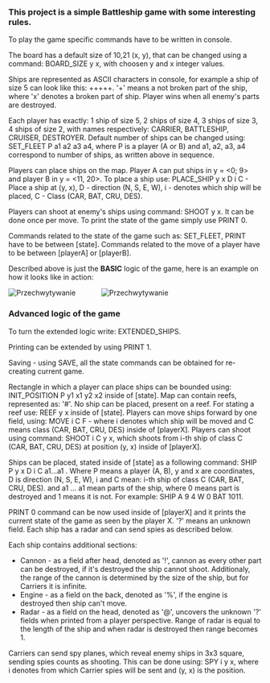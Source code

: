 <h3>This project is a simple Battleship game with some interesting rules.</h3>

To play the game specific commands have to be written in console.

The board has a default size of 10,21 (x, y), that can be changed using a command: BOARD_SIZE y x, with choosen y and x integer values.

Ships are represented as ASCII characters in console, for example a ship of size 5 can look like this: +++++. '+' means a not broken part of the ship, where 'x' denotes a broken part of ship. Player wins when all enemy's parts are destroyed. 

Each player has exactly: 1 ship of size 5, 2 ships of size 4, 3 ships of size 3, 4 ships of size 2, with names respectively: CARRIER, BATTLESHIP, CRUISER, DESTROYER. Default number of ships can be changed using: SET_FLEET P a1 a2 a3 a4, where P is a player (A or B) and a1, a2, a3, a4 correspond to number of ships, as written above in sequence.

Players can place ships on the map. Player A can put ships in y = <0; 9> and player B in y = <11, 20>.
To place a ship use: PLACE_SHIP y x D i C - Place a ship at (y, x), D - direction (N, S, E, W), i - denotes which ship will be placed, C - Class (CAR, BAT, CRU, DES).

Players can shoot at enemy's ships using command: SHOOT y x. It can be done once per move. 
To print the state of the game simply use PRINT 0.

Commands related to the state of the game such as: SET_FLEET, PRINT have to be between [state]. Commands related to the move of a player have to be between [playerA] or [playerB]. 

Described above is just the **BASIC** logic of the game, here is an example on how it looks like in action:


![Przechwytywanie](https://user-images.githubusercontent.com/125133223/225187785-bfb39af5-d437-4e24-b512-ff9b0d40dce3.PNG) &nbsp; &nbsp; &nbsp; &nbsp; &nbsp; &nbsp; 
![Przechwytywanie](https://user-images.githubusercontent.com/125133223/225188502-a580fdb6-5a39-4f70-8f9d-7d365a0c0cd7.PNG)

<h3>Advanced logic of the game</h3>

To turn the extended logic write: EXTENDED_SHIPS.

Printing can be extended by using PRINT 1.

Saving - using SAVE, all the state commands can be obtained for re-creating current game.

Rectangle in which a player can place ships can be bounded using: INIT_POSITION P y1 x1 y2 x2 inside of [state].
Map can contain reefs, represented as: '#'. No ship can be placed, present on a reef. For stating a reef use: REEF y x inside of [state].
Players can move ships forward by one field, using: MOVE i C F - where i denotes which ship will be moved and C means class (CAR, BAT, CRU, DES) inside of [playerX].
Players can shoot using command: SHOOT i C y x, which shoots from i-th ship of class C (CAR, BAT, CRU, DES) at position (y, x) inside of [playerX].

Ships can be placed, stated inside of [state] as a following command: SHIP P y x D i C a1...a1 . Where P means a player (A, B), y and x are coordinates, D is direction (N, S, E, W), i and C mean: i-th ship of class C (CAR, BAT, CRU, DES). and a1 ... a1 mean parts of the ship, where 0 means part is destroyed and 1 means it is not.
For example: SHIP A 9 4 W 0 BAT 1011.


PRINT 0 command can be now used inside of [playerX] and it prints the current state of the game as seen by the player X. '?' means an unknown field. Each ship has a radar and can send spies as described below.

Each ship contains additional sections:
  - Cannon - as a field after head, denoted as '!', cannon as every other part can be destroyed, if it's destroyed the ship cannot shoot. Additionaly, the range of the cannon is determined by the size of the ship, but for Carriers it is infinite.
  - Engine - as a field on the back, denoted as '%', if the engine is destroyed then ship can't move.
  - Radar - as a field on the head, denoted as '@', uncovers the unknown '?' fields when printed from a player perspective. Range of radar is equal to the length of the ship and when radar is destroyed then range becomes 1.

Carriers can send spy planes, which reveal enemy ships in 3x3 square, sending spies counts as shooting. This can be done using: SPY i y x, where i denotes from which Carrier spies will be sent and (y, x) is the position.

